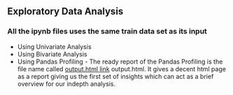 ## Exploratory Data Analysis
### All the ipynb files uses the same train data set as its input
* Using Univariate Analysis
* Using Bivariate Analysis
* Using Pandas Profiling - The ready report of the Pandas Profiling is the file name called [output.html link](https://github.com/AnoopKiranAM/Machine-Learning-Projetcs/blob/main/EDA/output.html) output.html. It gives a decent html page as a report giving us the first set of insights which can act as a brief overview for our indepth analysis. 
